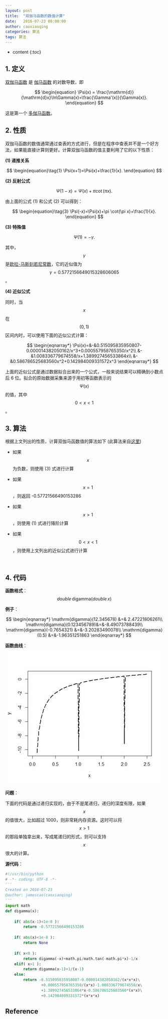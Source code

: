 ```yaml
---
layout: post
title:  "双伽马函数的数值计算"
date:   2016-07-23 00:00:00
author: caoxiaoqing
categories: 算法
tags: 算法
---
```


* content
{:toc}
## 1. 定义

[双伽马函数](https://zh.wikipedia.org/wiki/\%E5\%8F\%8C\%E4\%BC\%BD\%E7\%8E\%9B\%E5\%87\%BD\%E6\%95\%B0) 是 [伽马函数](https://zh.wikipedia.org/wiki/\%CE\%93\%E5\%87\%BD\%E6\%95\%B0) 的对数导数，即

$$
\begin{equation}
    \Psi(x) = \frac{\mathrm{d}}{\mathrm{d}x}\ln\Gamma(x)=\frac{\Gamma'(x)}{\Gamma(x)}.
\end{equation}
$$

这是第一个 [多伽马函数](https://zh.wikipedia.org/wiki/\%E5\%A4\%9A\%E4\%BC\%BD\%E7\%8E\%9B\%E5\%87\%BD\%E6\%95\%B0)。



## 2. 性质

双伽马函数的数值通常通过查表的方式进行，但是在程序中查表并不是一个好方法，如果能直接计算则更好。计算双伽马函数的值主要利用了它的以下性质：

**(1) 递推关系**

$$
\begin{equation}\tag{1}
    \Psi(x+1)=\Psi(x)+\frac{1}{x}.
\end{equation}
$$

**(2) 反射公式**

$$
\begin{equation}\tag{2}
    \Psi(1-x)=\Psi(x)+\pi \cot(\pi x).
\end{equation}
$$

由上面的公式 (1) 和公式 (2) 可以得到：

$$
\begin{equation}\tag{3}
    \Psi(-x)=\Psi(x)+\pi \cot(\pi x)+\frac{1}{x}.
\end{equation}
$$

**(3) 特殊值**

$$
\begin{equation}\tag{4}
    \Psi(1)=-\gamma.
\end{equation}
$$

其中，$$\gamma$$ 是[欧拉-马斯刻若尼常数](https://zh.wikipedia.org/wiki/\%E6\%AD\%90\%E6\%8B\%89-\%E9\%A6\%AC\%E6\%96\%AF\%E5\%88\%BB\%E8\%8B\%A5\%E5\%B0\%BC\%E5\%B8\%B8\%E6\%95\%B8)，它的近似值为 $$\gamma=0.5772156649015328606065$$。

**(4) 近似公式**

同时，当 $$x$$ 在 $$(0,1)$$ 区间内时，可以使用下面的近似公式计算：

$$
\begin{eqnarray*}
    \Psi(x)=&-&0.515095835950807-0.000014382050162/x^3+0.000557958765350/x^2\\
    &-&1.008336779674558/x+1.389927456533864x\\
    &-&0.586786525683560x^2+0.142984009331572x^3
\end{eqnarray*}
$$

上面的近似公式是通过数据拟合出来的一个公式，一般来说结果可以精确到小数点后 6 位。拟合的原始数据采集来源于用初等函数表示的 $$\Psi(x)$$ 的值，其中 $$0<x<1$$。



## 3. 算法
根据上文列出的性质，计算双伽马函数值的算法如下 (此算法来自[这里](http://blog.163.com/shikang999@126/blog/static/1726248962012515103749474))

- 如果 $$x$$ 为负数，则使用 (3) 式进行计算

- 如果 $$x=1$$，则返回 -0.57721566490153286

- 如果 $$x>1$$，则使用 (1) 式进行降阶计算

- 如果 $$0<x<1$$，则使用上文列出的近似公式进行计算

  ​



## 4. 代码

**函数格式**：$$double \, \mathrm{digamma}(double \, x)$$

**例子**：

$$
\begin{eqnarray*}
    \mathrm{digamma}(12.345678)  &=& 2.47221806261\\
    \mathrm{digamma}(0.123456789)&=&-8.49073788439\\
    \mathrm{digamma}(-0.7654321) &=&-3.20283490078\\
    \mathrm{digamma}(0.5) &=&-1.96351251863
\end{eqnarray*}
$$

**函数曲线**：
![curve](/media/pics/2017-07-23-digamma.jpeg)

**问题**：

下面的代码是通过递归实现的，由于不是尾递归，递归的深度有限，如果 $$x$$ 的值很大，比如超过 1000，则非常耗内存资源。这时可以将 $$x>1$$ 的那段单独拿出来，写成尾递归的形式，则可以支持 $$x$$ 很大的计算。

**源代码**：

```Python
#!/usr/bin/python
# -*- coding: UTF-8 -*-
'''
Created on 2016-07-23
@author: jamescao(caoxiaoqing)
'''
import math
def digamma(x):
    
    if( abs(x-1)<1e-8 ):
        return -0.57721566490153286

    if( abs(x)<1e-8 ):
        return None
    
    if( x<0 ):
        return digamma(-x)+math.pi/math.tan(-math.pi*x)-1/x
    elif( x>1 ):
        return digamma(x-1)+1/(x-1)
    else:
        return -0.515095835950807-0.000014382050162/(x*x*x)\
                +0.000557958765350/(x*x)-1.008336779674558/x\
                +1.389927456533864*x-0.586786525683560*(x*x)\
                +0.142984009331572*(x*x*x)
```



## Reference

